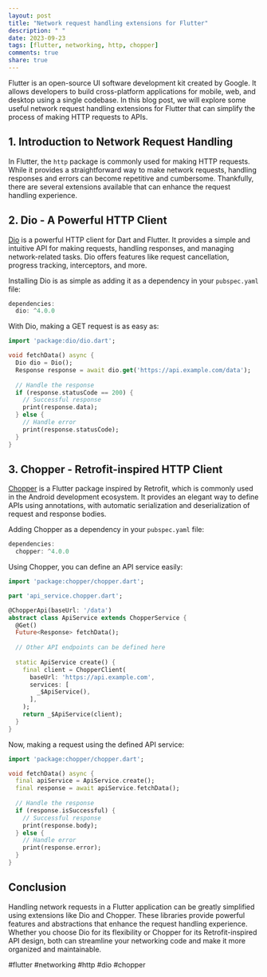 ```yaml
---
layout: post
title: "Network request handling extensions for Flutter"
description: " "
date: 2023-09-23
tags: [flutter, networking, http, chopper]
comments: true
share: true
---
```


Flutter is an open-source UI software development kit created by Google. It allows developers to build cross-platform applications for mobile, web, and desktop using a single codebase. In this blog post, we will explore some useful network request handling extensions for Flutter that can simplify the process of making HTTP requests to APIs.

## 1. Introduction to Network Request Handling

In Flutter, the ```http``` package is commonly used for making HTTP requests. While it provides a straightforward way to make network requests, handling responses and errors can become repetitive and cumbersome. Thankfully, there are several extensions available that can enhance the request handling experience.

## 2. Dio - A Powerful HTTP Client

[Dio](https://pub.dev/packages/dio) is a powerful HTTP client for Dart and Flutter. It provides a simple and intuitive API for making requests, handling responses, and managing network-related tasks. Dio offers features like request cancellation, progress tracking, interceptors, and more.

Installing Dio is as simple as adding it as a dependency in your ```pubspec.yaml``` file:

```dart
dependencies:
  dio: ^4.0.0
```

With Dio, making a GET request is as easy as:

```dart
import 'package:dio/dio.dart';

void fetchData() async {
  Dio dio = Dio();
  Response response = await dio.get('https://api.example.com/data');
  
  // Handle the response
  if (response.statusCode == 200) {
    // Successful response
    print(response.data);
  } else {
    // Handle error
    print(response.statusCode);
  }
}
```

## 3. Chopper - Retrofit-inspired HTTP Client

[Chopper](https://pub.dev/packages/chopper) is a Flutter package inspired by Retrofit, which is commonly used in the Android development ecosystem. It provides an elegant way to define APIs using annotations, with automatic serialization and deserialization of request and response bodies.

Adding Chopper as a dependency in your ```pubspec.yaml``` file:

```dart
dependencies:
  chopper: ^4.0.0
```

Using Chopper, you can define an API service easily:

```dart
import 'package:chopper/chopper.dart';

part 'api_service.chopper.dart';

@ChopperApi(baseUrl: '/data')
abstract class ApiService extends ChopperService {
  @Get()
  Future<Response> fetchData();
  
  // Other API endpoints can be defined here
  
  static ApiService create() {
    final client = ChopperClient(
      baseUrl: 'https://api.example.com',
      services: [
        _$ApiService(),
      ],
    );
    return _$ApiService(client);
  }
}
```

Now, making a request using the defined API service:

```dart
import 'package:chopper/chopper.dart';

void fetchData() async {
  final apiService = ApiService.create();
  final response = await apiService.fetchData();
  
  // Handle the response
  if (response.isSuccessful) {
    // Successful response
    print(response.body);
  } else {
    // Handle error
    print(response.error);
  }
}
```

## Conclusion

Handling network requests in a Flutter application can be greatly simplified using extensions like Dio and Chopper. These libraries provide powerful features and abstractions that enhance the request handling experience. Whether you choose Dio for its flexibility or Chopper for its Retrofit-inspired API design, both can streamline your networking code and make it more organized and maintainable.

#flutter #networking #http #dio #chopper